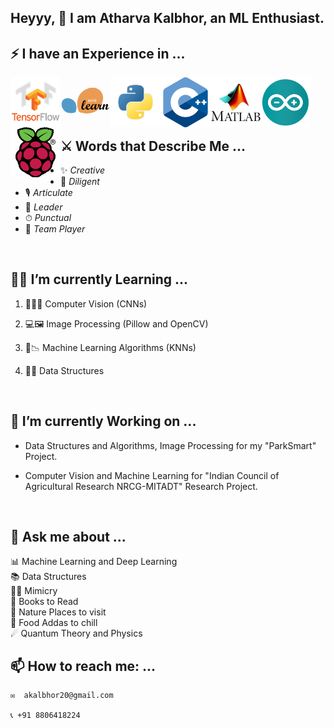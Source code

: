 ## Heyyy, 👋 I am Atharva Kalbhor, an ML Enthusiast. <br/>

## ⚡ I have an Experience in ... 

<img align="left" alt="React" width="80px" src="https://raw.githubusercontent.com/github/explore/80688e429a7d4ef2fca1e82350fe8e3517d3494d/topics/tensorflow/tensorflow.png" />
<img align="left" alt="React" width="80px" src="https://raw.githubusercontent.com/github/explore/80688e429a7d4ef2fca1e82350fe8e3517d3494d/topics/scikit-learn/scikit-learn.png" />
<img align="left" alt="React" width="80px" src="https://raw.githubusercontent.com/github/explore/80688e429a7d4ef2fca1e82350fe8e3517d3494d/topics/python/python.png" />
<img align="left" alt="React" width="80px" src="https://raw.githubusercontent.com/github/explore/80688e429a7d4ef2fca1e82350fe8e3517d3494d/topics/cpp/cpp.png" />
<img align="left" alt="React" width="80px" src="https://raw.githubusercontent.com/github/explore/80688e429a7d4ef2fca1e82350fe8e3517d3494d/topics/matlab/matlab.png" /><img align="left" alt="React" width="80px" src="https://raw.githubusercontent.com/github/explore/80688e429a7d4ef2fca1e82350fe8e3517d3494d/topics/arduino/arduino.png" />
<img align="left" alt="React" width="80px" src="https://raw.githubusercontent.com/github/explore/80688e429a7d4ef2fca1e82350fe8e3517d3494d/topics/raspberry-pi/raspberry-pi.png" />

<br/>
<br/>
<br/>
<br/>

## ⚔ Words that Describe Me ...
	
+ ✨ *Creative* 
+ 🎯 *Diligent*
+ 🎙 *Articulate*
+ 🗿 *Leader*
+ ⏱ *Punctual*
+ 🏑 *Team Player*
<br/>

## 👨‍💻 I’m currently Learning ...
1. 🐱‍🏍👀 Computer Vision (CNNs)

2. 💻🖼 Image Processing (Pillow and OpenCV)
3. 🦾📉 Machine Learning Algorithms (KNNs)
4. 📕📖 Data Structures
<br/>

## 🔭 I’m currently Working on ...
*  Data Structures and Algorithms, Image Processing for my "ParkSmart" Project.

* Computer Vision and Machine Learning for "Indian Council of Agricultural Research NRCG-MITADT" Research Project. 
<br/>

## 💬 Ask me about ...
📊 Machine Learning and Deep Learning<br/>
📚 Data Structures<br/>
🙋‍♂️ Mimicry<br/>
 📖 Books to Read<br/>
 🚵‍ Nature Places to visit<br/>
 🌮 Food Addas to chill<br/>
 ☄ Quantum Theory and Physics
<br/>

## 📫 How to reach me: ...
    ✉  akalbhor20@gmail.com

    📞 +91 8806418224
    
<!--
**AtharvaKalbhor/AtharvaKalbhor** is a ✨ _special_ ✨ repository because its `README.md` (this file) appears on your GitHub profile.
-->
